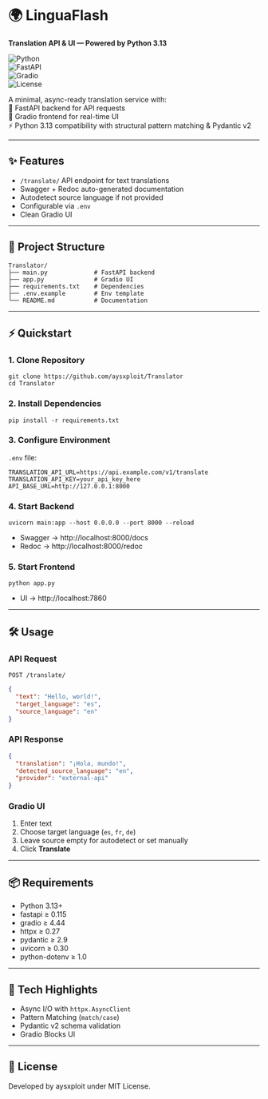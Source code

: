 # 🌍 LinguaFlash  
**Translation API & UI — Powered by Python 3.13**

![Python](https://img.shields.io/badge/Python-3.13-blue?style=for-the-badge&logo=python)  
![FastAPI](https://img.shields.io/badge/FastAPI-0.115+-green?style=for-the-badge&logo=fastapi)  
![Gradio](https://img.shields.io/badge/Gradio-4.44+-orange?style=for-the-badge&logo=gradio)  
![License](https://img.shields.io/badge/License-MIT-black?style=for-the-badge)

A minimal, async-ready translation service with:  
🚀 FastAPI backend for API requests  
🎨 Gradio frontend for real-time UI  
⚡ Python 3.13 compatibility with structural pattern matching & Pydantic v2  

---

## ✨ Features
- `/translate/` API endpoint for text translations  
- Swagger + Redoc auto-generated documentation  
- Autodetect source language if not provided  
- Configurable via `.env`  
- Clean Gradio UI  

---

## 📂 Project Structure
```
Translator/
├── main.py             # FastAPI backend
├── app.py              # Gradio UI
├── requirements.txt    # Dependencies
├── .env.example        # Env template
└── README.md           # Documentation
```

---

## ⚡️ Quickstart

### 1. Clone Repository
```
git clone https://github.com/aysxploit/Translator
cd Translator
```

### 2. Install Dependencies
```
pip install -r requirements.txt
```

### 3. Configure Environment
`.env` file:
```
TRANSLATION_API_URL=https://api.example.com/v1/translate
TRANSLATION_API_KEY=your_api_key_here
API_BASE_URL=http://127.0.0.1:8000
```

### 4. Start Backend
```
uvicorn main:app --host 0.0.0.0 --port 8000 --reload
```
- Swagger → http://localhost:8000/docs  
- Redoc → http://localhost:8000/redoc  

### 5. Start Frontend
```
python app.py
```
- UI → http://localhost:7860  

---

## 🛠️ Usage

### API Request
```
POST /translate/
```
```json
{
  "text": "Hello, world!",
  "target_language": "es",
  "source_language": "en"
}
```

### API Response
```json
{
  "translation": "¡Hola, mundo!",
  "detected_source_language": "en",
  "provider": "external-api"
}
```

### Gradio UI
1. Enter text  
2. Choose target language (`es`, `fr`, `de`)  
3. Leave source empty for autodetect or set manually  
4. Click **Translate**  

---

## 📦 Requirements
- Python 3.13+  
- fastapi ≥ 0.115  
- gradio ≥ 4.44  
- httpx ≥ 0.27  
- pydantic ≥ 2.9  
- uvicorn ≥ 0.30  
- python-dotenv ≥ 1.0  

---

## 🚀 Tech Highlights
- Async I/O with `httpx.AsyncClient`  
- Pattern Matching (`match/case`)  
- Pydantic v2 schema validation  
- Gradio Blocks UI  

---

## 📜 License
Developed by aysxploit under MIT License.
